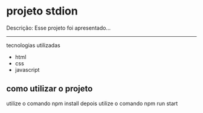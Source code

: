 # projeto stdion 

Descrição: Esse projeto foi apresentado...


---
tecnologias utilizadas 
- html
- css
- javascript

## como utilizar o projeto

utilize o comando npm install
depois utilize o comando npm run start 